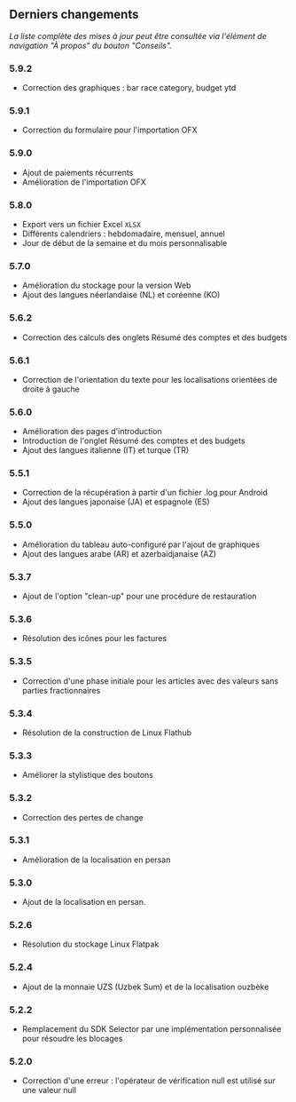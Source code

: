 ## Derniers changements

_La liste complète des mises à jour peut être consultée via l'élément de navigation "À propos" du bouton "Conseils"._

### 5.9.2
- Correction des graphiques : bar race category, budget ytd

### 5.9.1
- Correction du formulaire pour l'importation OFX

### 5.9.0
- Ajout de paiements récurrents
- Amélioration de l'importation OFX

### 5.8.0
- Export vers un fichier Excel `XLSX`
- Différents calendriers : hebdomadaire, mensuel, annuel
- Jour de début de la semaine et du mois personnalisable

### 5.7.0
- Amélioration du stockage pour la version Web
- Ajout des langues néerlandaise (NL) et coréenne (KO)

### 5.6.2
- Correction des calculs des onglets Résumé des comptes et des budgets

### 5.6.1
- Correction de l'orientation du texte pour les localisations orientées de droite à gauche 

### 5.6.0
- Amélioration des pages d'introduction
- Introduction de l'onglet Résumé des comptes et des budgets
- Ajout des langues italienne (IT) et turque (TR)

### 5.5.1
- Correction de la récupération à partir d'un fichier .log pour Android
- Ajout des langues japonaise (JA) et espagnole (ES) 

### 5.5.0
- Amélioration du tableau auto-configuré par l'ajout de graphiques
- Ajout des langues arabe (AR) et azerbaïdjanaise (AZ)

### 5.3.7
- Ajout de l'option "clean-up" pour une procédure de restauration  

### 5.3.6
- Résolution des icônes pour les factures

### 5.3.5
- Correction d'une phase initiale pour les articles avec des valeurs sans parties fractionnaires

### 5.3.4
- Résolution de la construction de Linux Flathub

### 5.3.3
- Améliorer la stylistique des boutons

### 5.3.2
- Correction des pertes de change

### 5.3.1
- Amélioration de la localisation en persan

### 5.3.0
- Ajout de la localisation en persan. 

### 5.2.6
- Résolution du stockage Linux Flatpak

### 5.2.4
- Ajout de la monnaie UZS (Uzbek Sum) et de la localisation ouzbèke

### 5.2.2
- Remplacement du SDK Selector par une implémentation personnalisée pour résoudre les blocages

### 5.2.0
- Correction d'une erreur : l'opérateur de vérification null est utilisé sur une valeur null
